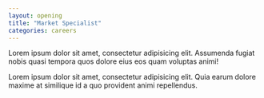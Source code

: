 ```yaml
---
layout: opening
title: "Market Specialist"
categories: careers
---
```

Lorem ipsum dolor sit amet, consectetur adipisicing elit. Assumenda fugiat nobis quasi tempora quos dolore eius eos quam voluptas animi!
<!--more-->

Lorem ipsum dolor sit amet, consectetur adipisicing elit. Quia earum dolore maxime at similique id a quo provident animi repellendus.